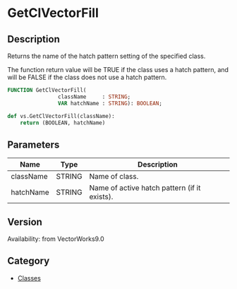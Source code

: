 # GetClVectorFill

## Description
Returns the name of the hatch pattern setting of the specified class.

The function return value will be TRUE if the class uses a hatch pattern, and will be FALSE if the class does not use a hatch pattern.

```pascal
FUNCTION GetClVectorFill(
				className     : STRING;
				VAR hatchName : STRING): BOOLEAN;
```

```python
def vs.GetClVectorFill(className):
    return (BOOLEAN, hatchName)
```

## Parameters
|Name|Type|Description|
|---|---|---|
|className|STRING|Name of class.|
|hatchName|STRING|Name of active hatch pattern (if it exists).|

## Version
Availability: from VectorWorks9.0

## Category
* [Classes](../Categories/Classes.md)
